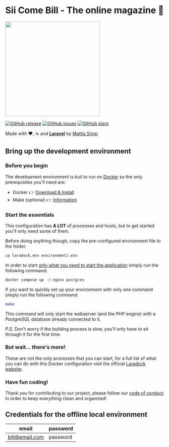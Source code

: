 # Sii Come Bill - The online magazine 📰

<div>
	<img src="https://i.ibb.co/RhyTj9v/billboard.png" alt width="300"/>	
</div>


[![GitHub release](https://img.shields.io/github/release/siicomebill/magazine.svg?style=for-the-badge&color=%23d9503c)](https://github.com/siicomebill/magazine/releases/latest)
[![GitHub issues](https://img.shields.io/github/issues/siicomebill/magazine?color=gray&logo=github&style=for-the-badge)](https://github.com/sinisimattia/bill/issues)
[![GitHub stars](https://img.shields.io/github/stars/siicomebill/magazine?color=%23ffd000&label=%E2%AD%90&logo=GitHub&style=for-the-badge)](https://github.com/siicomebill/magazine/stargazers)

Made with ❤️, ☕ and **[Laravel](https://laravel.com)** by [Mattia Sinisi](https://mattia.codes)

## Bring up the development environment

### Before you begin

The development environment is buil to run on [Docker](https://docker.com) so the only prerequisites you'll need are:

- Docker 👉 [Download & Install](https://docs.docker.com/get-docker/)
- Make (optional) 👉 [Information](https://www.tutorialspoint.com/unix_commands/make.htm)

### Start the essentials

This configuration has **A LOT** of processes and hosts, but to get started you'll only need some of them.

Before doing anything though, copy the pre-configured environment file to the folder.

```bash
cp laradock.env environment/.env
```

In order to start <u>only what you need to start the application</u> simply run the following command:

```bash
docker compose up -d nginx postgres
```

If you want to quickly set up your environment with only one command simply run the following command:

```bash
make
```

This command will only start the webserver (and the PHP engine) with a *PostgreSQL* database already connected to it.

*P.S.*
Don't worry if the building process is slow,  you'll only have to sit through it for the first time.

### But wait... there's more!

These are not the only processes that you can start, for a full list of what you can do with this Docker configuration visit the official [Laradock website](https://laradock.io).

### Have fun coding!

Thank you for contributing to our project, please follow our [code of conduct](CODE_OF_CONDUCT.md) in order to keep everything clean and organized!

## Credentials for the offline local environment

| email          | password |
|----------------|----------|
| bill@email.com | password |

